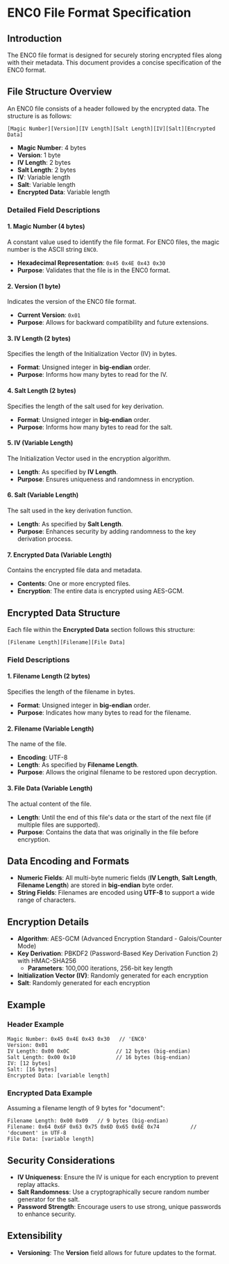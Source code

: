 # ENC0 File Format Specification

## Introduction

The ENC0 file format is designed for securely storing encrypted files along with their metadata. This document provides a concise specification of the ENC0 format.

## File Structure Overview

An ENC0 file consists of a header followed by the encrypted data. The structure is as follows:

```
[Magic Number][Version][IV Length][Salt Length][IV][Salt][Encrypted Data]
```

- **Magic Number**: 4 bytes
- **Version**: 1 byte
- **IV Length**: 2 bytes
- **Salt Length**: 2 bytes
- **IV**: Variable length
- **Salt**: Variable length
- **Encrypted Data**: Variable length

### Detailed Field Descriptions

#### 1. Magic Number (4 bytes)

A constant value used to identify the file format. For ENC0 files, the magic number is the ASCII string `ENC0`.

- **Hexadecimal Representation**: `0x45 0x4E 0x43 0x30`
- **Purpose**: Validates that the file is in the ENC0 format.

#### 2. Version (1 byte)

Indicates the version of the ENC0 file format.

- **Current Version**: `0x01`
- **Purpose**: Allows for backward compatibility and future extensions.

#### 3. IV Length (2 bytes)

Specifies the length of the Initialization Vector (IV) in bytes.

- **Format**: Unsigned integer in **big-endian** order.
- **Purpose**: Informs how many bytes to read for the IV.

#### 4. Salt Length (2 bytes)

Specifies the length of the salt used for key derivation.

- **Format**: Unsigned integer in **big-endian** order.
- **Purpose**: Informs how many bytes to read for the salt.

#### 5. IV (Variable Length)

The Initialization Vector used in the encryption algorithm.

- **Length**: As specified by **IV Length**.
- **Purpose**: Ensures uniqueness and randomness in encryption.

#### 6. Salt (Variable Length)

The salt used in the key derivation function.

- **Length**: As specified by **Salt Length**.
- **Purpose**: Enhances security by adding randomness to the key derivation process.

#### 7. Encrypted Data (Variable Length)

Contains the encrypted file data and metadata.

- **Contents**: One or more encrypted files.
- **Encryption**: The entire data is encrypted using AES-GCM.

## Encrypted Data Structure

Each file within the **Encrypted Data** section follows this structure:

```
[Filename Length][Filename][File Data]
```

### Field Descriptions

#### 1. Filename Length (2 bytes)

Specifies the length of the filename in bytes.

- **Format**: Unsigned integer in **big-endian** order.
- **Purpose**: Indicates how many bytes to read for the filename.

#### 2. Filename (Variable Length)

The name of the file.

- **Encoding**: UTF-8
- **Length**: As specified by **Filename Length**.
- **Purpose**: Allows the original filename to be restored upon decryption.

#### 3. File Data (Variable Length)

The actual content of the file.

- **Length**: Until the end of this file's data or the start of the next file (if multiple files are supported).
- **Purpose**: Contains the data that was originally in the file before encryption.

## Data Encoding and Formats

- **Numeric Fields**: All multi-byte numeric fields (**IV Length**, **Salt Length**, **Filename Length**) are stored in **big-endian** byte order.
- **String Fields**: Filenames are encoded using **UTF-8** to support a wide range of characters.

## Encryption Details

- **Algorithm**: AES-GCM (Advanced Encryption Standard - Galois/Counter Mode)
- **Key Derivation**: PBKDF2 (Password-Based Key Derivation Function 2) with HMAC-SHA256
  - **Parameters**: 100,000 iterations, 256-bit key length
- **Initialization Vector (IV)**: Randomly generated for each encryption
- **Salt**: Randomly generated for each encryption

## Example

### Header Example

```
Magic Number: 0x45 0x4E 0x43 0x30   // 'ENC0'
Version: 0x01
IV Length: 0x00 0x0C               // 12 bytes (big-endian)
Salt Length: 0x00 0x10             // 16 bytes (big-endian)
IV: [12 bytes]
Salt: [16 bytes]
Encrypted Data: [variable length]
```

### Encrypted Data Example

Assuming a filename length of 9 bytes for "document":

```
Filename Length: 0x00 0x09   // 9 bytes (big-endian)
Filename: 0x64 0x6F 0x63 0x75 0x6D 0x65 0x6E 0x74          // 'document' in UTF-8
File Data: [variable length]
```

## Security Considerations

- **IV Uniqueness**: Ensure the IV is unique for each encryption to prevent replay attacks.
- **Salt Randomness**: Use a cryptographically secure random number generator for the salt.
- **Password Strength**: Encourage users to use strong, unique passwords to enhance security.

## Extensibility

- **Versioning**: The **Version** field allows for future updates to the format.
